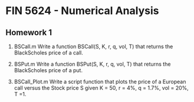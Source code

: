 FIN 5624 - Numerical Analysis
=============================

Homework 1
----------

1. BSCall.m
Write a function BSCall(S, K, r, q, vol, T) that returns the BlackScholes price of a call.

2. BSPut.m
Write a function BSPut(S, K, r, q, vol, T) that returns the BlackScholes price of a put.

3. BSCall_Plot.m
Write a script function that plots the price of a European call versus the Stock price S given K = 50, r = 4%, q = 1.7%, vol = 20%, T =1.